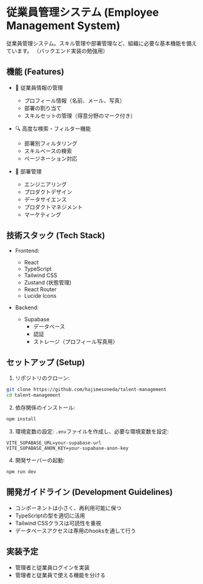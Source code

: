 # 従業員管理システム (Employee Management System)

従業員管理システム。スキル管理や部署管理など、組織に必要な基本機能を備えています。
（バックエンド実装の勉強用）

## 機能 (Features)

- 👥 従業員情報の管理
  - プロフィール情報（名前、メール、写真）
  - 部署の割り当て
  - スキルセットの管理（得意分野のマーク付き）

- 🔍 高度な検索・フィルター機能
  - 部署別フィルタリング
  - スキルベースの検索
  - ページネーション対応

- 💼 部署管理
  - エンジニアリング
  - プロダクトデザイン
  - データサイエンス
  - プロダクトマネジメント
  - マーケティング

## 技術スタック (Tech Stack)

- Frontend:
  - React
  - TypeScript
  - Tailwind CSS
  - Zustand (状態管理)
  - React Router
  - Lucide Icons

- Backend:
  - Supabase
    - データベース
    - 認証
    - ストレージ（プロフィール写真用）

## セットアップ (Setup)

1. リポジトリのクローン:
```bash
git clone https://github.com/hajimesoneda/talent-management
cd talent-management
```

2. 依存関係のインストール:
```bash
npm install
```

3. 環境変数の設定:
`.env`ファイルを作成し、必要な環境変数を設定:
```
VITE_SUPABASE_URL=your-supabase-url
VITE_SUPABASE_ANON_KEY=your-supabase-anon-key
```

4. 開発サーバーの起動:
```bash
npm run dev
```

## 開発ガイドライン (Development Guidelines)

- コンポーネントは小さく、再利用可能に保つ
- TypeScriptの型を適切に活用
- Tailwind CSSクラスは可読性を重視
- データベースアクセスは専用のhooksを通して行う

## 実装予定

- 管理者と従業員ログインを実装
- 管理者と従業員で使える機能を分ける